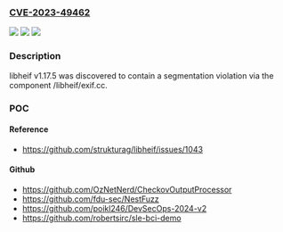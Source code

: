 ### [CVE-2023-49462](https://cve.mitre.org/cgi-bin/cvename.cgi?name=CVE-2023-49462)
![](https://img.shields.io/static/v1?label=Product&message=n%2Fa&color=blue)
![](https://img.shields.io/static/v1?label=Version&message=n%2Fa&color=blue)
![](https://img.shields.io/static/v1?label=Vulnerability&message=n%2Fa&color=brighgreen)

### Description

libheif v1.17.5 was discovered to contain a segmentation violation via the component /libheif/exif.cc.

### POC

#### Reference
- https://github.com/strukturag/libheif/issues/1043

#### Github
- https://github.com/OzNetNerd/CheckovOutputProcessor
- https://github.com/fdu-sec/NestFuzz
- https://github.com/poikl246/DevSecOps-2024-v2
- https://github.com/robertsirc/sle-bci-demo

